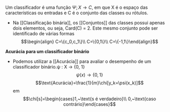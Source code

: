 Um classificador é uma função $\Psi;X\to C$, em que X é o espaço
das características ou entradas e C é o conjunto das classes ou
rótulos.
- Na [[Classificação binária]], os [[Conjuntos]] das classes possui apenas dois elementos, ou seja, Card(C) = 2.
Este mesmo conjunto pode ser identificado de várias formas
$$\begin{align} C=\{c_0,c_1\}\\ C=\{0,1\}\\ C=\{-1,1\}\end{align}$$

**Acurácia para um classificador binário**
- Podemos utilizar a [[Acurácia]] para avaliar o desempenho de um classificador binário.ψ : X → {0, 1}
$$\psi (x)\to\{0,1\}$$
$$\text{Acurácia}=\frac{1}{m}\chi[y_k=\psi(x_k)]$$
em $$\chi[s]=\begin{cases}1,~\text{s é verdadeiro}\\ 0,~\text{caso contrário}\end{cases}$$
